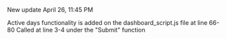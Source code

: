 

New update April 26, 11:45 PM

Active days functionality is added on the dashboard_script.js file at line 66-80
Called at line 3-4 under the "Submit" function
